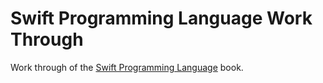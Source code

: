 Swift Programming Language Work Through
=======================================
Work through of the [Swift Programming Language](https://itunes.apple.com/gb/book/swift-programming-language/id881256329?mt=11) book.
